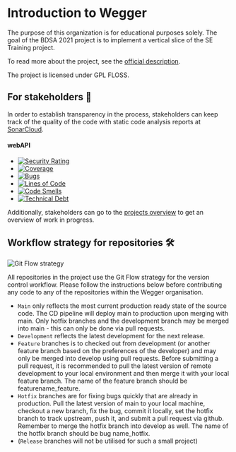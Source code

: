 # Introduction to Wegger

The purpose of this organization is for educational purposes solely. The goal of the BDSA 2021 project is to implement a vertical slice of the SE Training project. 

To read more about the project, see the [official description](https://docs.google.com/document/d/1tGa5GxtLnlMOByaU7yLQRKUboxcACghlc5asTOULlHQ/edit).

The project is licensed under GPL FLOSS. 


## For stakeholders 💸

In order to establish transparency in the process, stakeholders can keep track of the quality of the code with static code analysis reports at [SonarCloud](https://sonarcloud.io/organizations/wegger-bdsa2021/projects). 
#### webAPI
+ [![Security Rating](https://sonarcloud.io/api/project_badges/measure?project=wegger-BDSA2021_webapi&metric=security_rating)](https://sonarcloud.io/summary/new_code?id=wegger-BDSA2021_webapi)
+ [![Coverage](https://sonarcloud.io/api/project_badges/measure?project=wegger-BDSA2021_webapi&metric=coverage)](https://sonarcloud.io/summary/new_code?id=wegger-BDSA2021_webapi)
+ [![Bugs](https://sonarcloud.io/api/project_badges/measure?project=wegger-BDSA2021_webapi&metric=bugs)](https://sonarcloud.io/summary/new_code?id=wegger-BDSA2021_webapi)
+ [![Lines of Code](https://sonarcloud.io/api/project_badges/measure?project=wegger-BDSA2021_webapi&metric=ncloc)](https://sonarcloud.io/summary/new_code?id=wegger-BDSA2021_webapi)
+ [![Code Smells](https://sonarcloud.io/api/project_badges/measure?project=wegger-BDSA2021_webapi&metric=code_smells)](https://sonarcloud.io/summary/new_code?id=wegger-BDSA2021_webapi) 
+ [![Technical Debt](https://sonarcloud.io/api/project_badges/measure?project=wegger-BDSA2021_webapi&metric=sqale_index)](https://sonarcloud.io/summary/new_code?id=wegger-BDSA2021_webapi)

Additionally, stakeholders can go to the [projects overview](https://github.com/orgs/wegger-BDSA2021/projects) to get an overview of work in progress. 


## Workflow strategy for repositories 🛠

![Git Flow strategy](https://miro.medium.com/max/2000/1*tnvRls6Dg7vFt0zGdtfu_w.png)

All repositories in the project use the Git Flow strategy for the version control workflow. Please follow the instructions below before contributing any code to any of the repositories within the Wegger organisation. 
- `Main` only reflects the most current production ready state of the source code. The CD pipeline will deploy main to production upon merging with main. Only hotfix branches and the development branch may be merged into main - this can only be done via pull requests. 
- `Development` reflects the latest development for the next release. 
- `Feature` branches is to checked out from development (or another feature branch based on the preferences of the developer) and may only be merged into develop using pull requests. Before submitting a pull request, it is recommended to pull the latest version of remote development to your local environment and then merge it with your local feature branch. The name of the feature branch should be featurename_feature.
- `Hotfix` branches are for fixing bugs quickly that are already in production. Pull the latest version of main to your local machine, checkout a new branch, fix the bug, commit it locally, set the hotfix branch to track upstream, push it, and submit a pull request via github. Remember to merge the hotfix branch into develop as well. The name of the hotfix branch should be bug name_hotfix. 
- (`Release` branches will not be utilised for such a small project)




